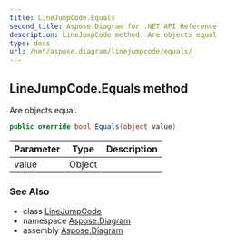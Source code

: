 ```yaml
---
title: LineJumpCode.Equals
second_title: Aspose.Diagram for .NET API Reference
description: LineJumpCode method. Are objects equal
type: docs
url: /net/aspose.diagram/linejumpcode/equals/
---
```

## LineJumpCode.Equals method

Are objects equal.

```csharp
public override bool Equals(object value)
```

| Parameter | Type | Description |
| --- | --- | --- |
| value | Object |  |

### See Also

* class [LineJumpCode](../)
* namespace [Aspose.Diagram](../../linejumpcode/)
* assembly [Aspose.Diagram](../../../)


